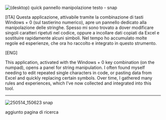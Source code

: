 ![(desktop) quick pannello manipolazione testo - snap](https://github.com/user-attachments/assets/1c4f6562-dd3e-4173-898e-5994c5f4f1b3)

[ITA]
Questa applicazione, attivabile tramite la combinazione di tasti Windows + 0 (sul tastierino numerico), apre un pannello dedicato alla manipolazione delle stringhe.
Spesso mi sono trovato a dover modificare singoli caratteri ripetuti nel codice, oppure a incollare dati copiati da Excel e sostituire rapidamente alcuni simboli. Nel tempo ho accumulato molte regole ed esperienze, che ora ho raccolto e integrato in questo strumento.


[ENG]

This application, activated with the Windows + 0 key combination (on the numpad), opens a panel for string manipulation.
I often found myself needing to edit repeated single characters in code, or pasting data from Excel and quickly replacing certain symbols. Over time, I gathered many rules and experiences, which I’ve now collected and integrated into this tool.


-----------------------------------------
![250514_150623 snap](https://github.com/user-attachments/assets/e36be1d7-a3f5-4ba9-a1e8-e88766b55cdb)

aggiunto pagina di ricerca
